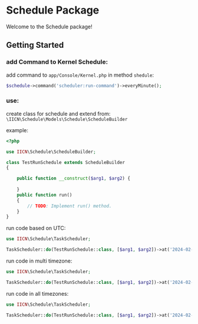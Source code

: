 # Schedule Package

Welcome to the Schedule package!

## Getting Started

### add Command to Kernel Schedule:

add command to `app/Console/Kernel.php` in method `shedule`:

```php
$schedule->command('scheduler:run-command')->everyMinute();
```

### use:

create class for schedule and extend from: 
```\IICN\Schedule\Models\Schedule\ScheduleBuilder```

example: 

```php
<?php

use IICN\Schedule\ScheduleBuilder;

class TestRunSchedule extends ScheduleBuilder
{

    public function __construct($arg1, $arg2) {
    
    }
    public function run()
    {
        // TODO: Implement run() method.
    }
}
```

run code based on UTC:

```php
use IICN\Schedule\TaskScheduler;

TaskScheduler::do(TestRunSchedule::class, [$arg1, $arg2])->at('2024-02-02 20:28', "UTC");
```


run code in multi timezone:

```php
use IICN\Schedule\TaskScheduler;

TaskScheduler::do(TestRunSchedule::class, [$arg1, $arg2])->at('2024-02-02 20:28', ["UTC", "Tehran"]);
```


run code in all timezones:

```php
use IICN\Schedule\TaskScheduler;

TaskScheduler::do(TestRunSchedule::class, [$arg1, $arg2])->at('2024-02-02 20:28');
```
